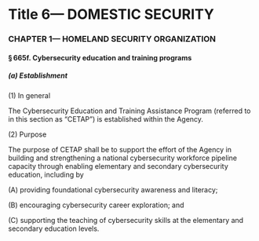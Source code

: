 
# Title 6— DOMESTIC SECURITY
### CHAPTER 1— HOMELAND SECURITY ORGANIZATION
#### § 665f. Cybersecurity education and training programs
##### (a) Establishment

(1) In general

The Cybersecurity Education and Training Assistance Program (referred to in this section as “CETAP”) is established within the Agency.

(2) Purpose

The purpose of CETAP shall be to support the effort of the Agency in building and strengthening a national cybersecurity workforce pipeline capacity through enabling elementary and secondary cybersecurity education, including by

(A) providing foundational cybersecurity awareness and literacy;

(B) encouraging cybersecurity career exploration; and

(C) supporting the teaching of cybersecurity skills at the elementary and secondary education levels.

